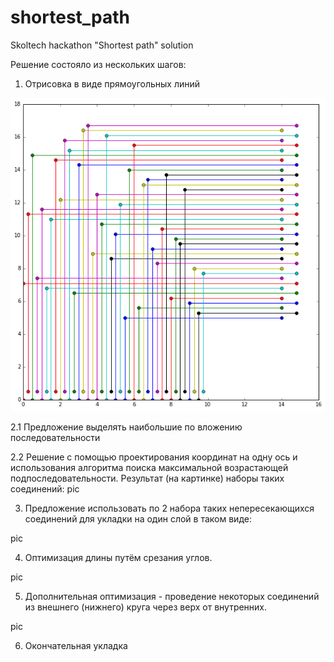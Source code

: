 # shortest_path
Skoltech hackathon "Shortest path" solution

Решение состояло из нескольких шагов:

1. Отрисовка в виде прямоугольных линий

![My_img](https://raw.githubusercontent.com/elejke/shortest_path/master/pics/squared_all.png?token=AGcTWvGTn2Sy-BZK_DD6nGPXzodQRGU4ks5WwRJAwA%3D%3D)

2.1 Предложение выделять наибольшие по вложению последовательности

2.2 Решение с помощью проектирования координат на одну ось и использования алгоритма поиска максимальной возрастающей подпоследовательности. Результат (на картинке) наборы таких соединений:
pic

3. Предложение использовать по 2 набора таких непересекающихся соединений для укладки на один слой в таком виде:

pic

4. Оптимизация длины путём срезания углов.

pic

5. Дополнительная оптимизация - проведение некоторых соединений из внешнего (нижнего) круга через верх от внутренних.

pic

6. Окончательная укладка

